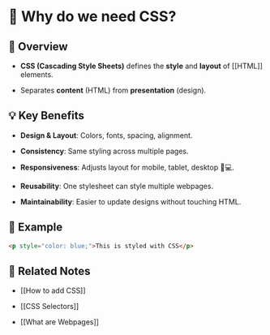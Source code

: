 # 🎨 Why do we need CSS?

## 📖 Overview

- **CSS (Cascading Style Sheets)** defines the **style** and **layout** of [[HTML]] elements.
    
- Separates **content** (HTML) from **presentation** (design).
    

## 💡 Key Benefits

- **Design & Layout**: Colors, fonts, spacing, alignment.
    
- **Consistency**: Same styling across multiple pages.
    
- **Responsiveness**: Adjusts layout for mobile, tablet, desktop 📱💻.
    
- **Reusability**: One stylesheet can style multiple webpages.
    
- **Maintainability**: Easier to update designs without touching HTML.
    

## 📌 Example

```html
<p style="color: blue;">This is styled with CSS</p>
```

## 🔗 Related Notes

- [[How to add CSS]]
    
- [[CSS Selectors]]
    
- [[What are Webpages]]